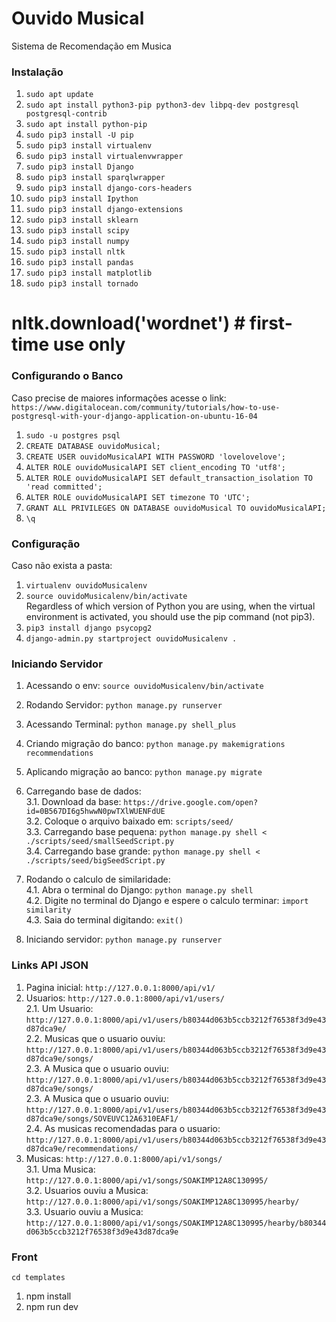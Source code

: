 # Ouvido Musical  
Sistema de Recomendação em Musica  

### Instalação  
1. `sudo apt update`  
2. `sudo apt install python3-pip python3-dev libpq-dev postgresql postgresql-contrib`  
3. `sudo apt install python-pip`  
4. `sudo pip3 install -U pip`  
5. `sudo pip3 install virtualenv`  
6. `sudo pip3 install virtualenvwrapper`    
7. `sudo pip3 install Django`    
8. `sudo pip3 install sparqlwrapper`  
9. `sudo pip3 install django-cors-headers`  
10. `sudo pip3 install Ipython`  
11. `sudo pip3 install django-extensions`  
11. `sudo pip3 install sklearn`  
11. `sudo pip3 install scipy`  
11. `sudo pip3 install numpy`  
11. `sudo pip3 install nltk`  
11. `sudo pip3 install pandas`  
11. `sudo pip3 install matplotlib`  
11. `sudo pip3 install tornado`  
# nltk.download('wordnet') # first-time use only

### Configurando o Banco  
Caso precise de maiores informações acesse o link: `https://www.digitalocean.com/community/tutorials/how-to-use-postgresql-with-your-django-application-on-ubuntu-16-04`  
1. `sudo -u postgres psql`  
2. `CREATE DATABASE ouvidoMusical;`  
3. `CREATE USER ouvidoMusicalAPI WITH PASSWORD 'lovelovelove';`  
4. `ALTER ROLE ouvidoMusicalAPI SET client_encoding TO 'utf8';`  
5. `ALTER ROLE ouvidoMusicalAPI SET default_transaction_isolation TO 'read committed';`  
6. `ALTER ROLE ouvidoMusicalAPI SET timezone TO 'UTC';`  
7. `GRANT ALL PRIVILEGES ON DATABASE ouvidoMusical TO ouvidoMusicalAPI;`  
8. `\q`  

### Configuração  

Caso não exista a pasta:  
1. `virtualenv ouvidoMusicalenv`  
2. `source ouvidoMusicalenv/bin/activate`  
Regardless of which version of Python you are using, when the virtual environment is activated, you should use the pip command (not pip3).  
3. `pip3 install django psycopg2`  
4. `django-admin.py startproject ouvidoMusicalenv .`  

### Iniciando Servidor
1. Acessando o env: `source ouvidoMusicalenv/bin/activate`  
2. Rodando Servidor: `python manage.py runserver`  
3. Acessando Terminal: `python manage.py shell_plus`  

1. Criando migração do banco: `python manage.py makemigrations recommendations`  
2. Aplicando migração ao banco: `python manage.py migrate`  
3. Carregando base de dados:  
  3.1. Download da base: `https://drive.google.com/open?id=0B567DI6g5hwwN0pwTXlWUENFdUE`  
  3.2. Coloque o arquivo baixado em: `scripts/seed/`  
  3.3. Carregando base pequena: `python manage.py shell < ./scripts/seed/smallSeedScript.py`  
  3.4. Carregando base grande: `python manage.py shell < ./scripts/seed/bigSeedScript.py`  
4. Rodando o calculo de similaridade:  
  4.1. Abra o terminal do Django: `python manage.py shell`  
  4.2. Digite no terminal do Django e espere o calculo terminar: `import similarity`  
  4.3. Saia do terminal digitando: `exit()`  
5. Iniciando servidor: `python manage.py runserver`  


### Links API JSON  
1. Pagina inicial: `http://127.0.0.1:8000/api/v1/`  
2. Usuarios: `http://127.0.0.1:8000/api/v1/users/`  
  2.1. Um Usuario: `http://127.0.0.1:8000/api/v1/users/b80344d063b5ccb3212f76538f3d9e43d87dca9e/`  
  2.2. Musicas que o usuario ouviu:   `http://127.0.0.1:8000/api/v1/users/b80344d063b5ccb3212f76538f3d9e43d87dca9e/songs/`  
  2.3. A Musica que o usuario ouviu:   `http://127.0.0.1:8000/api/v1/users/b80344d063b5ccb3212f76538f3d9e43d87dca9e/songs/`  
  2.3. A Musica que o usuario ouviu:   `http://127.0.0.1:8000/api/v1/users/b80344d063b5ccb3212f76538f3d9e43d87dca9e/songs/SOVEUVC12A6310EAF1/`  
  2.4. As musicas recomendadas para o usuario:   `http://127.0.0.1:8000/api/v1/users/b80344d063b5ccb3212f76538f3d9e43d87dca9e/recommendations/`  
3. Musicas: `http://127.0.0.1:8000/api/v1/songs/`  
  3.1. Uma Musica: `http://127.0.0.1:8000/api/v1/songs/SOAKIMP12A8C130995/`  
  3.2. Usuarios ouviu a Musica: `http://127.0.0.1:8000/api/v1/songs/SOAKIMP12A8C130995/hearby/`  
  3.3. Usuario ouviu a Musica:   `http://127.0.0.1:8000/api/v1/songs/SOAKIMP12A8C130995/hearby/b80344d063b5ccb3212f76538f3d9e43d87dca9e`  

### Front  
`cd templates`  
1. npm install  
2. npm run dev  
